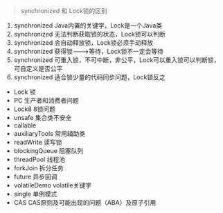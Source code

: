 > synchronized 和 Lock锁的区别
1. synchronized Java内置的关键字，Lock是一个Java类
2. synchronized 无法判断获取锁的状态，Lock锁可以判断
3. synchronized 会自动释放锁，Lock锁必须手动释放
4. synchronized 获得锁--->等待，Lock锁不一定会等待
5. synchronized 可重入锁，不可中断，非公平，Lock可以重入锁可以判断锁，可自定义是否公平
6. synchronized 适合锁少量的代码同步问题，Lock锁反之

+ Lock 锁
+ PC 生产者和消费者问题
+ Lock8 8锁问题
+ unsafe 集合类不安全
+ callable
+ auxiliaryTools 常用辅助类
+ readWrite 读写锁
+ blockingQueue 阻塞队列
+ threadPool 线程池
+ forkJoin 拆分任务
+ future 异步回调
+ volatileDemo volatile关键字
+ single 单例模式
+ CAS CAS原则及可能出现的问题（ABA）及原子引用